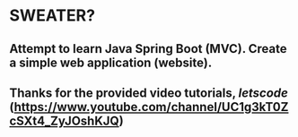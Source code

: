 # SWEATER?
## Attempt to learn Java Spring Boot (MVC). Create a simple web application (website).
## Thanks for the provided video tutorials, ***letscode*** (https://www.youtube.com/channel/UC1g3kT0ZcSXt4_ZyJOshKJQ)
